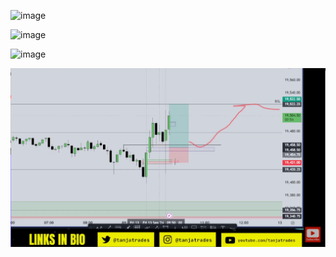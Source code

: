 ![image](https://github.com/user-attachments/assets/829aa06a-6f4e-441e-8b7e-b12ec6afa96f)

![image](https://github.com/user-attachments/assets/722cdbc4-7455-41d9-85c6-da9e86eb5e9e)

![image](https://github.com/user-attachments/assets/5862ac82-8bd2-4efe-81a5-6f449a71027e)

![image](tanja001.png)
